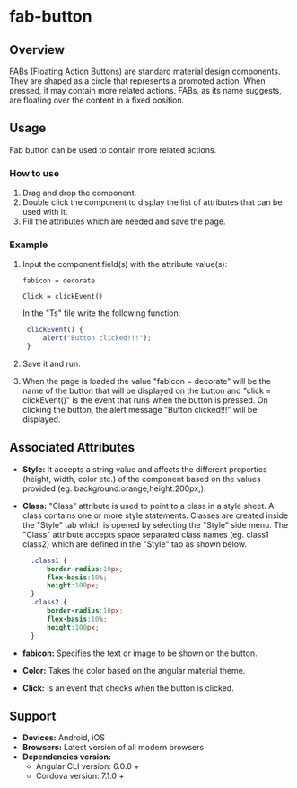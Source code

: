# fab-button

## Overview

FABs \(Floating Action Buttons\) are standard material design components. They are shaped as a circle that represents a promoted action. When pressed, it may contain more related actions. FABs, as its name suggests, are floating over the content in a fixed position.

## Usage

Fab button can be used to contain more related actions.

### How to use

1. Drag and drop the component. 
2. Double click the component to display the list of attributes that can be used with it.
3. Fill the attributes which are needed and save the page.

### Example

1. Input the component field\(s\) with the attribute value\(s\):  

    `fabicon = decorate`  

    `Click = clickEvent()`  

    In the "Ts" file write the following function:

   ```typescript
    clickEvent() { 
        alert("Button clicked!!!");
    }
   ```

2. Save it and run.
3. When the page is loaded the value "fabicon = decorate" will be the name of the button that will be displayed on the button and "click = clickEvent\(\)" is the event that runs when the button is pressed. On clicking the button, the alert message "Button clicked!!!" will be displayed.

## Associated Attributes

* **Style:** It accepts a string value and affects the different properties \(height, width, color etc.\) of the component based on the values provided \(eg. background:orange;height:200px;\).
* **Class:** "Class" attribute is used to point to a class in a style sheet. A class contains one or more style statements. Classes are created inside the "Style" tab which is opened by selecting the "Style" side menu. The "Class" attribute accepts space separated class names \(eg. class1 class2\) which are defined in the "Style" tab as shown below.

  ```css
    .class1 {
        border-radius:10px;
        flex-basis:10%;
        height:100px;
    }
    .class2 {
        border-radius:10px;
        flex-basis:10%;
        height:100px;
    }
  ```

* **fabicon:** Specifies the text or image to be shown on the button.
* **Color:** Takes the color based on the angular material theme.
* **Click:** Is an event that checks when the button is clicked.

## Support

* **Devices:** Android, iOS
* **Browsers:**  Latest version of all modern browsers
* **Dependencies version:** 
  * Angular CLI version: 6.0.0 + 
  * Cordova version: 7.1.0 +

